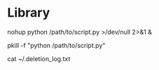 # Library
nohup python /path/to/script.py >/dev/null 2>&1 &

pkill -f "python /path/to/script.py"

cat ~/.deletion_log.txt